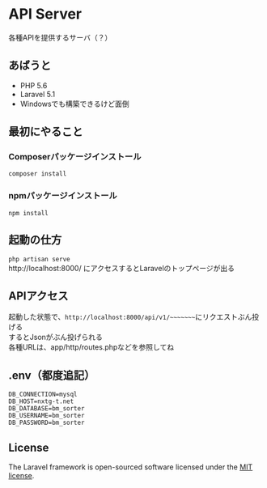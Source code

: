 # API Server
各種APIを提供するサーバ（？）

## あばうと
* PHP 5.6
* Laravel 5.1
* Windowsでも構築できるけど面倒

## 最初にやること

### Composerパッケージインストール
`composer install`

### npmパッケージインストール
`npm install`

## 起動の仕方
`php artisan serve`  
http://localhost:8000/ にアクセスするとLaravelのトップページが出る  

## APIアクセス
起動した状態で、`http://localhost:8000/api/v1/~~~~~~~`にリクエストぶん投げる  
するとJsonがぶん投げられる  
各種URLは、app/http/routes.phpなどを参照してね

## .env（都度追記）
```
DB_CONNECTION=mysql  
DB_HOST=nxtg-t.net  
DB_DATABASE=bm_sorter  
DB_USERNAME=bm_sorter  
DB_PASSWORD=bm_sorter  
```

## License

The Laravel framework is open-sourced software licensed under the [MIT license](http://opensource.org/licenses/MIT).
